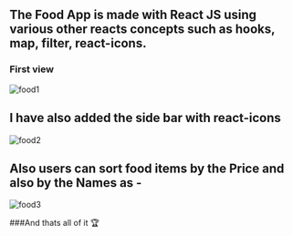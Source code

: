 ## The Food App is made with React JS using various other reacts concepts such as hooks, map, filter, react-icons.

### First view
![food1](https://user-images.githubusercontent.com/76623158/210590196-dd27f185-8b22-4724-928b-7dc3a5b51e8e.jpg)

## I have also added the side bar with react-icons 
![food2](https://user-images.githubusercontent.com/76623158/210590295-36baccd2-1d89-4efe-90f3-c8da499c85ae.jpg)

## Also users can sort food items by the Price and also by the Names as -
![food3](https://user-images.githubusercontent.com/76623158/210590428-6a03e2db-18d1-40a3-ae7c-3f5a90e6355e.jpg)

###And thats all of it 🏆

